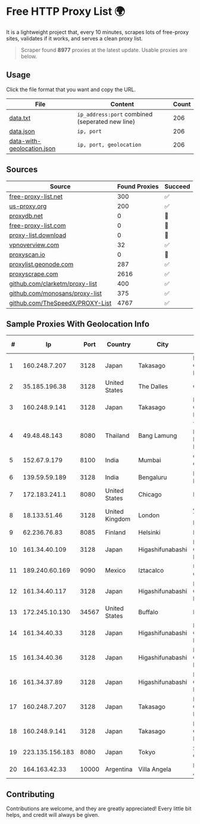 
# Free HTTP Proxy List 🌍

It is a lightweight project that, every 10 minutes, scrapes lots of free-proxy sites, validates if it works, and serves a clean proxy list.


> Scraper found **8977** proxies at the latest update. Usable proxies are below.

## Usage

Click the file format that you want and copy the URL.


|File|Content|Count|
|----|-------|-----|
|[data.txt](https://raw.githubusercontent.com/themiralay/Proxy-List-World/master/data.txt)|`ip_address:port` combined (seperated new line)|206|
|[data.json](https://raw.githubusercontent.com/themiralay/Proxy-List-World/master/data.json)|`ip, port`|206|
|[data-with-geolocation.json](https://raw.githubusercontent.com/themiralay/Proxy-List-World/master/data-with-geolocation.json)|`ip, port, geolocation`|206|

## Sources

|Source|Found Proxies|Succeed|
|------|-------------|-------|
|[free-proxy-list.net](https://free-proxy-list.net)|300|✅|
|[us-proxy.org](https://www.us-proxy.org)|200|✅|
|[proxydb.net](http://proxydb.net)|0|🚫|
|[free-proxy-list.com](https://free-proxy-list.com/?page=&port=&type%5B%5D=http&type%5B%5D=https&up_time=0&search=Search)|0|🚫|
|[proxy-list.download](https://www.proxy-list.download/HTTP)|0|🚫|
|[vpnoverview.com](https://vpnoverview.com/privacy/anonymous-browsing/free-proxy-servers)|32|✅|
|[proxyscan.io](https://www.proxyscan.io)|0|🚫|
|[proxylist.geonode.com](https://proxylist.geonode.com/api/proxy-list?limit=300&page=1&sort_by=lastChecked&sort_type=desc&protocols=http,https)|287|✅|
|[proxyscrape.com](https://api.proxyscrape.com/v2/?request=displayproxies&protocol=http&timeout=10000&country=all&ssl=all&anonymity=all)|2616|✅|
|[github.com/clarketm/proxy-list](https://raw.githubusercontent.com/clarketm/proxy-list/master/proxy-list-raw.txt)|400|✅|
|[github.com/monosans/proxy-list](https://raw.githubusercontent.com/monosans/proxy-list/main/proxies/http.txt)|375|✅|
|[github.com/TheSpeedX/PROXY-List](https://raw.githubusercontent.com/TheSpeedX/PROXY-List/master/http.txt)|4767|✅|


## Sample Proxies With Geolocation Info

|#|Ip|Port|Country|City|Internet Service Provider|
|-|--|----|-------|----|-------------------------|
|1|160.248.7.207|3128|Japan|Takasago|NTT PC Communications, Inc.|
|2|35.185.196.38|3128|United States|The Dalles|Google LLC|
|3|160.248.9.141|3128|Japan|Takasago|NTT PC Communications, Inc.|
|4|49.48.48.143|8080|Thailand|Bang Lamung|Triple T Broadband Public Company Limited|
|5|152.67.9.179|8100|India|Mumbai|Oracle Corporation|
|6|139.59.59.189|3128|India|Bengaluru|DigitalOcean, LLC|
|7|172.183.241.1|8080|United States|Chicago|Microsoft|
|8|18.133.51.46|3128|United Kingdom|London|Amazon Technologies Inc.|
|9|62.236.76.83|8085|Finland|Helsinki|DNA Oyj|
|10|161.34.40.109|3128|Japan|Higashifunabashi|NTT PC Communications, Inc.|
|11|189.240.60.169|9090|Mexico|Iztacalco|Uninet S.A. de C.V.|
|12|161.34.40.117|3128|Japan|Higashifunabashi|NTT PC Communications, Inc.|
|13|172.245.10.130|34567|United States|Buffalo|HostPapa|
|14|161.34.40.33|3128|Japan|Higashifunabashi|NTT PC Communications, Inc.|
|15|161.34.40.36|3128|Japan|Higashifunabashi|NTT PC Communications, Inc.|
|16|161.34.37.89|3128|Japan|Higashifunabashi|NTT PC Communications, Inc.|
|17|160.248.7.207|3128|Japan|Takasago|NTT PC Communications, Inc.|
|18|160.248.9.141|3128|Japan|Takasago|NTT PC Communications, Inc.|
|19|223.135.156.183|8080|Japan|Tokyo|So-net Corporation|
|20|164.163.42.33|10000|Argentina|Villa Angela|Interret Villa Angela SRL|



## Contributing

Contributions are welcome, and they are greatly appreciated! Every
little bit helps, and credit will always be given.

